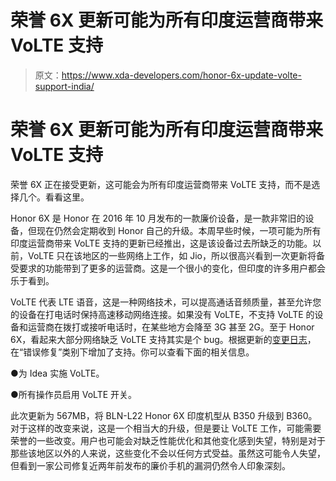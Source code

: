 # 荣誉 6X 更新可能为所有印度运营商带来 VoLTE 支持

> 原文：<https://www.xda-developers.com/honor-6x-update-volte-support-india/>

# 荣誉 6X 更新可能为所有印度运营商带来 VoLTE 支持

荣誉 6X 正在接受更新，这可能会为所有印度运营商带来 VoLTE 支持，而不是选择几个。看看这里。

Honor 6X 是 Honor 在 2016 年 10 月发布的一款廉价设备，是一款非常旧的设备，但现在仍然会定期收到 Honor 自己的升级。本周早些时候，一项可能为所有印度运营商带来 VoLTE 支持的更新已经推出，这是该设备过去所缺乏的功能。以前，VoLTE 只在该地区的一些网络上工作，如 Jio，所以很高兴看到一次更新将备受要求的功能带到了更多的运营商。这是一个很小的变化，但印度的许多用户都会乐于看到。

VoLTE 代表 LTE 语音，这是一种网络技术，可以提高通话音频质量，甚至允许您的设备在打电话时保持高速移动网络连接。如果没有 VoLTE，不支持 VoLTE 的设备和运营商在拨打或接听电话时，在某些地方会降至 3G 甚至 2G。至于 Honor 6X，看起来大部分网络缺乏 VoLTE 支持其实是个 bug。根据更新的[变更日志](http://update.hicloud.com:8180/TDS/data/files/p3/s15/G1756/g1755/v119862/f1/full/changelog.xml)，在“错误修复”类别下增加了支持。你可以查看下面的相关信息。

●为 Idea 实施 VoLTE。

●所有操作员启用 VoLTE 开关。

此次更新为 567MB，将 BLN-L22 Honor 6X 印度机型从 B350 升级到 B360。对于这样的改变来说，这是一个相当大的升级，但是要让 VoLTE 工作，可能需要荣誉的一些改变。用户也可能会对缺乏性能优化和其他变化感到失望，特别是对于那些该地区以外的人来说，这些变化不会以任何方式受益。虽然这可能令人失望，但看到一家公司修复近两年前发布的廉价手机的漏洞仍然令人印象深刻。